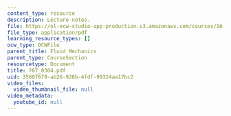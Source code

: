 ```yaml
---
content_type: resource
description: Lecture notes.
file: https://ol-ocw-studio-app-production.s3.amazonaws.com/courses/16-01-unified-engineering-i-ii-iii-iv-fall-2005-spring-2006/35607679ab26928b4fdf99324aa17bc2_f07_0304.pdf
file_type: application/pdf
learning_resource_types: []
ocw_type: OCWFile
parent_title: Fluid Mechanics
parent_type: CourseSection
resourcetype: Document
title: f07_0304.pdf
uid: 35607679-ab26-928b-4fdf-99324aa17bc2
video_files:
  video_thumbnail_file: null
video_metadata:
  youtube_id: null
---
```

